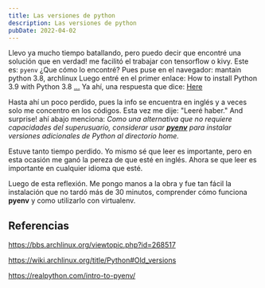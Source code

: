```yaml
---
title: Las versiones de python
description: Las versiones de python
pubDate: 2022-04-02
---
```


<!-- # Las versiones de Python. -->
<!-- Written on April 02, 2022 -->

Llevo ya mucho tiempo batallando, pero puedo decir que encontré una solución
que en verdad! me facilitó el trabajar con tensorflow o kivy. 
Este es: `pyenv` ¿Que cómo lo encontré?
Pues puse en el navegador: mantain python 3.8, archlinux
Luego entré en el primer enlace: How to install Python 3.9 with Python 3.8 [...](https://bbs.archlinux.org/viewtopic.php?id=268517)
Ya ahí, una respuesta que dice: [Here](https://wiki.archlinux.org/title/Python#Old_versions)

Hasta ahí un poco perdido, pues la info se encuentra en inglés y a veces solo
me concentro en los códigos. Esta vez me dije: "Leeré haber." And surprise! 
ahí abajo menciona: *Como una alternativa que no requiere capacidades del
superusuario, considerar usar **[pyenv](https://realpython.com/intro-to-pyenv/)**
para instalar versiones adicionales de Python al directorio home.*

Estuve tanto tiempo perdido. Yo mismo sé que leer es importante, pero en esta
ocasión me ganó la pereza de que esté en inglés. Ahora se que leer es importante
en cualquier idioma que esté.

Luego de esta reflexión. Me pongo manos a la obra y fue tan fácil la instalación
que no tardó más de 30 minutos, comprender cómo funciona **pyenv** y como 
utilizarlo con virtualenv. 

## Referencias

https://bbs.archlinux.org/viewtopic.php?id=268517

https://wiki.archlinux.org/title/Python#Old_versions

https://realpython.com/intro-to-pyenv/
